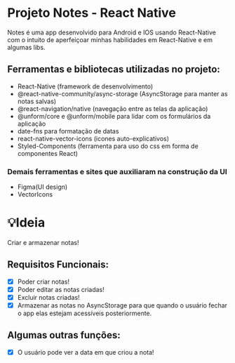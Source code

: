 # Projeto Notes - React Native

Notes é uma app desenvolvido para Android e IOS usando React-Native com o intuito de aperfeiçoar minhas habilidades em React-Native e em algumas libs.

## Ferramentas e bibliotecas utilizadas no projeto:

- React-Native (framework de desenvolvimento)
- @react-native-community/async-storage (AsyncStorage para manter as notas salvas)
- @react-navigation/native (navegação entre as telas da aplicação)
- @unform/core e @unform/mobile para lidar com os formulários da aplicação
- date-fns para formatação de datas
- react-native-vector-icons (icones auto-explicativos)
- Styled-Components (ferramenta para uso do css em forma de componentes React)

### Demais ferramentas e sites que auxiliaram na construção da UI

- Figma(UI design)
- VectorIcons

# 💡Ideia

Criar e armazenar notas!

## Requisitos Funcionais:

- [x]  Poder criar notas!
- [x]  Poder editar as notas criadas!
- [x]  Excluir notas criadas!
- [x]  Armazenar as notas no AsyncStorage para que quando o usuário fechar o app elas estejam acessíveis posteriormente.

## Algumas outras funções:

- [x]  O usuário pode ver a data em que criou a nota!

